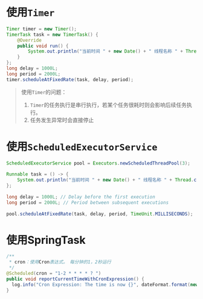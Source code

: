 
# 使用`Timer`
```java
Timer timer = new Timer();  
TimerTask task = new TimerTask() {  
    @Override  
    public void run() {  
        System.out.println("当前时间 " + new Date() + " 线程名称 " + Thread.currentThread().getName());  
    }  
};  
long delay = 1000L;  
long period = 2000L;  
timer.scheduleAtFixedRate(task, delay, period);
```

>使用`Timer`的问题：
>1. `Timer`的任务执行是串行执行，若某个任务很耗时则会影响后续任务执行。
>2. 任务发生异常时会直接停止

# 使用`ScheduledExecutorService`

```java
ScheduledExecutorService pool = Executors.newScheduledThreadPool(3);  
  
Runnable task = () -> {  
    System.out.println("当前时间 " + new Date() + " 线程名称 " + Thread.currentThread().getName());  
};  
  
long delay = 1000L; // Delay before the first execution  
long period = 2000L; // Period between subsequent executions  
  
pool.scheduleAtFixedRate(task, delay, period, TimeUnit.MILLISECONDS);
```

# 使用SpringTask

```java
/**
 * cron：使用Cron表达式。　每分钟的1，2秒运行
 */
@Scheduled(cron = "1-2 * * * * ? ")
public void reportCurrentTimeWithCronExpression() {
  log.info("Cron Expression: The time is now {}", dateFormat.format(new Date()));
}
```
